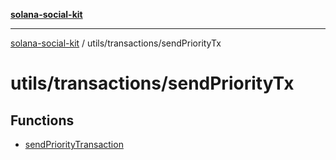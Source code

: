 [**solana-social-kit**](../../../README.md)

***

[solana-social-kit](../../../README.md) / utils/transactions/sendPriorityTx

# utils/transactions/sendPriorityTx

## Functions

- [sendPriorityTransaction](functions/sendPriorityTransaction.md)
